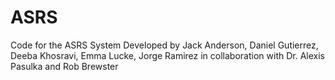 # ASRS
Code for the ASRS System
Developed by Jack Anderson, Daniel Gutierrez, Deeba Khosravi, Emma Lucke, Jorge Ramirez in collaboration with Dr. Alexis Pasulka and Rob Brewster
